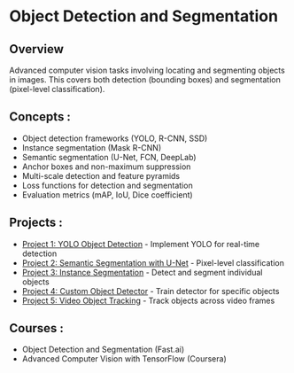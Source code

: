 # Object Detection and Segmentation

## Overview
Advanced computer vision tasks involving locating and segmenting objects in images. This covers both detection (bounding boxes) and segmentation (pixel-level classification).

## Concepts :
- Object detection frameworks (YOLO, R-CNN, SSD)
- Instance segmentation (Mask R-CNN)
- Semantic segmentation (U-Net, FCN, DeepLab)
- Anchor boxes and non-maximum suppression
- Multi-scale detection and feature pyramids
- Loss functions for detection and segmentation
- Evaluation metrics (mAP, IoU, Dice coefficient)

## Projects :
- [Project 1: YOLO Object Detection](Project%201/README.md) - Implement YOLO for real-time detection
- [Project 2: Semantic Segmentation with U-Net](Project%202/README.md) - Pixel-level classification
- [Project 3: Instance Segmentation](Project%203/README.md) - Detect and segment individual objects
- [Project 4: Custom Object Detector](Project%204/README.md) - Train detector for specific objects
- [Project 5: Video Object Tracking](Project%205/README.md) - Track objects across video frames

## Courses :
- Object Detection and Segmentation (Fast.ai)
- Advanced Computer Vision with TensorFlow (Coursera)

